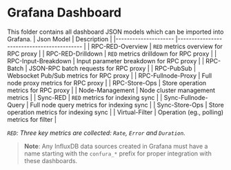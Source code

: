 # Grafana Dashboard

This folder contains all dashboard JSON models which can be imported into Grafana.
| Json Model          	| Description                               	|
|---------------------	|-------------------------------------------	|
| RPC-RED-Overview    	| `RED` metrics overview for RPC proxy        	|
| RPC-RED-Drilldown   	| `RED` metrics drilldown for RPC proxy       	|
| RPC-Input-Breakdown 	| Input parameter breakdown for RPC proxy   	|
| RPC-Batch           	| JSON-RPC batch requests for RPC proxy     	|
| RPC-PubSub          	| Websocket Pub/Sub metrics for RPC proxy   	|
| RPC-Fullnode-Proxy  	| Full node proxy metrics for RPC proxy     	|
| RPC-Store-Ops       	| Store operation metrics for RPC proxy     	|
| Node-Management     	| Node cluster management metrics           	|
| Sync-RED            	| `RED` metrics for indexing sync             	|
| Sync-Fullnode-Query 	| Full node query metrics for indexing sync 	|
| Sync-Store-Ops      	| Store operation metrics for indexing sync 	|
| Virtual-Filter      	| Operation (eg., polling) metrics for filter 	|

*`RED`: Three key metrics are collected: `Rate`, `Error` and `Duration`.*
> **Note**: Any InfluxDB data sources created in Grafana must have a name starting with the `confura_*` prefix for proper integration with these dashboards.
